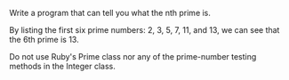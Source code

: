 Write a program that can tell you what the nth prime is.

By listing the first six prime numbers: 2, 3, 5, 7, 11, and 13, we can see that the 6th prime is 13.

Do not use Ruby's Prime class nor any of the prime-number testing methods in the Integer class. 